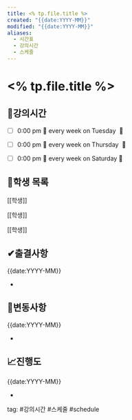 ```yaml
---
title: <% tp.file.title %>
created: "{{date:YYYY-MM}}"
modified: "{{date:YYYY-MM}}"
aliases:
  - 시간표
  - 강의시간
  - 스케줄
---
```


# <% tp.file.title %>

## 📅강의시간

- [ ] 0:00 pm 🔁 every week on Tuesday  📅

- [ ] 0:00 pm 🔁 every week on Thursday  📅

- [ ] 0:00 pm 🔁 every week on Saturday 📅

  

## 👥학생 목록

[[학생]]

[[학생]]

[[학생]]

  

## ✔출결사항

{{date:YYYY-MM}}

-

  

## 📝변동사항

{{date:YYYY-MM}}

-

  

## 📈진행도

{{date:YYYY-MM}}

-

  
  

tag: #강의시간 #스케줄 #schedule